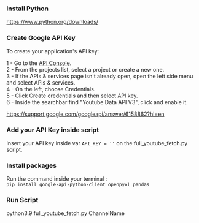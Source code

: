 ### Install Python
https://www.python.org/downloads/ 

### Create Google API Key

To create your application's API key:

1 - Go to the [API Console](https://console.cloud.google.com/welcome?project=scrapcomplo).\
2 - From the projects list, select a project or create a new one.\
3 - If the APIs & services page isn't already open, open the left side menu and select APIs & services.\
4 - On the left, choose Credentials.\
5 - Click Create credentials and then select API key. \
6 - Inside the searchbar find "Youtube Data API V3", click and enable it.

https://support.google.com/googleapi/answer/6158862?hl=en 

### Add your API Key inside script

Insert your API key inside var `API_KEY = ''` on the full_youtube_fetch.py script. 

### Install packages
Run the command inside your terminal :\
```pip install google-api-python-client openpyxl pandas``` 


### Run Script
python3.9 full_youtube_fetch.py ChannelName
